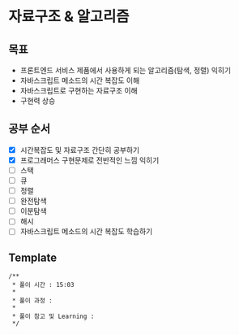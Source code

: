 # 자료구조 & 알고리즘

## 목표

- 프론트엔드 서비스 제품에서 사용하게 되는 알고리즘(탐색, 정렬) 익히기
- 자바스크립트 메소드의 시간 복잡도 이해
- 자바스크립트로 구현하는 자료구조 이해
- 구현력 상승

## 공부 순서

- [x] 시간복잡도 및 자료구조 간단히 공부하기
- [x] 프로그래머스 구현문제로 전반적인 느낌 익히기
- [ ] 스택
- [ ] 큐
- [ ] 정렬
- [ ] 완전탐색
- [ ] 이분탐색
- [ ] 해시
- [ ] 자바스크립트 메소드의 시간 복잡도 학습하기

## Template

```
/**
 * 풀이 시간 : 15:03
 *
 * 풀이 과정 :
 *
 * 풀이 참고 및 Learning :
 */
```
